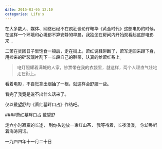 ```yaml
---
date: 2015-03-05 12:10
categories: Life's
---
```


在大多数人、媒体、网络已经不在疯狂谈论许鞍华《黄金时代》这部电影的时候，在这样一个环境和心境都不算安静的早晨，我独坐在房间内开始观看起这部电影来... 

二萧在贫困日子里饱食一顿后，走在街上。萧红说鞋带断了，萧军走回来蹲下身，用捡来的碎玻璃片割下一长段自己的鞋带，认真的给萧红系上。

> 电灯照耀着满城的人家，钞票带在我的衣袋里，就这样，两个人理直气壮地走在街上。 

看着电影，不自觉拿出烟抽了一根，就这样会舒服一些。

看完了我竟是说不出什么话来了。 

仅以戴望舒的《萧红墓畔口占》作结吧。

####萧红墓畔口占 
戴望舒 

走六小时寂寞的长途， 
到你头边放一束红山茶， 
我等待着，长夜漫漫， 
你却卧听着海涛闲话。 

一九四四年十一月二十日